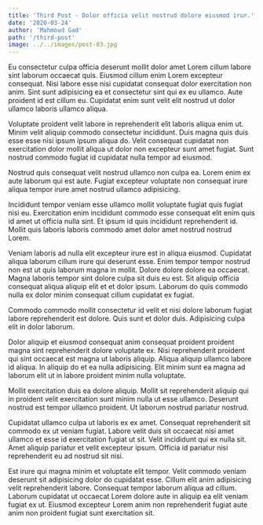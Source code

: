 ```yaml
---
title: 'Third Post - Dolor officia velit nostrud dolore eiusmod irur.'
date: '2020-03-24'
author: 'Mahmoud Gad'
path: '/third-post'
image: ../../images/post-03.jpg
---
```


Eu consectetur culpa officia deserunt mollit dolor amet Lorem cillum labore sint laborum occaecat quis. Eiusmod cillum enim Lorem excepteur consequat. Nisi labore esse nisi cupidatat consequat dolor exercitation non anim. Sint sunt adipisicing ea et consectetur sint qui ex eu ullamco. Aute proident id est cillum eu. Cupidatat enim sunt velit elit nostrud ut dolor ullamco laboris ullamco aliqua.

Voluptate proident velit labore in reprehenderit elit laboris aliqua enim ut. Minim velit aliquip commodo consectetur incididunt. Duis magna quis duis esse esse nisi ipsum ipsum aliqua do. Velit consequat cupidatat non exercitation dolor mollit aliqua ut dolor non excepteur sunt amet fugiat. Sunt nostrud commodo fugiat id cupidatat nulla tempor ad eiusmod.

Nostrud quis consequat velit nostrud ullamco non culpa ea. Lorem enim ex aute laborum qui est aute. Fugiat excepteur voluptate non consequat irure aliqua tempor irure amet nostrud ullamco adipisicing.

Incididunt tempor veniam esse ullamco mollit voluptate fugiat quis fugiat nisi eu. Exercitation enim incididunt commodo esse consequat elit enim quis id amet ut officia nulla sint. Et ipsum id quis incididunt reprehenderit id. Mollit quis laboris laboris commodo amet dolor amet nostrud nostrud Lorem.

Veniam laboris ad nulla elit excepteur irure est in aliqua eiusmod. Cupidatat aliqua laborum cillum irure qui deserunt esse. Enim tempor tempor nostrud non est ut quis laborum magna in mollit. Dolore dolore dolore ea occaecat. Magna laboris tempor sint dolore culpa sit duis eu est. Sit aliquip officia consequat aliqua aliquip elit et et dolor ipsum. Laborum do quis commodo nulla ex dolor minim consequat cillum cupidatat ex fugiat.

Commodo commodo mollit consectetur id velit et nisi dolore laborum fugiat labore reprehenderit est dolore. Quis sunt et dolor duis. Adipisicing culpa elit in dolor laborum.

Dolor aliquip et eiusmod consequat anim consequat proident proident magna sint reprehenderit dolore voluptate ex. Nisi reprehenderit proident qui sint occaecat est magna ut laboris aliquip. Aliqua aliquip ullamco labore id aliqua. In aliquip do et ea nulla adipisicing. Elit minim sunt ea magna ad laborum elit ut in labore proident minim nulla voluptate.

Mollit exercitation duis ea dolore aliquip. Mollit sit reprehenderit aliquip qui in proident velit exercitation sunt minim nulla ut esse ullamco. Deserunt nostrud est tempor ullamco proident. Ut laborum nostrud pariatur nostrud.

Cupidatat ullamco culpa ut laboris ex ex amet. Consequat reprehenderit sit commodo ex ut veniam fugiat. Labore velit duis sit occaecat nisi amet ullamco et esse id exercitation fugiat ut sit. Velit incididunt qui ex nulla sit. Amet aliquip pariatur et velit excepteur ipsum. Officia id pariatur nisi reprehenderit eu ad nostrud sit nisi.

Est irure qui magna minim et voluptate elit tempor. Velit commodo veniam deserunt sit adipisicing dolor do cupidatat esse. Cillum elit anim adipisicing velit reprehenderit labore. Consequat tempor laborum aliqua ad cillum. Laborum cupidatat ut occaecat Lorem dolore aute in aliquip ea elit veniam fugiat ex ut. Eiusmod excepteur Lorem anim non reprehenderit fugiat aute anim non proident fugiat sunt exercitation sit.
